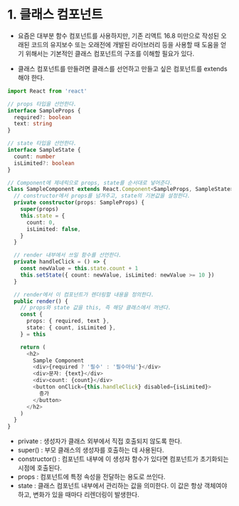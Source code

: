 # 1. 클래스 컴포넌트
- 요즘은 대부분 함수 컴포넌트를 사용하지만, 기존 리액트 16.8 미만으로 작성된 오래된 코드의 유지보수 또는 오래전에 개발된 라이브러리 등을 사용할 때 도움을 얻기 위해서는 기본적인 클래스 컴포넌트의 구조를 이해할 필요가 있다.

- 클래스 컴포넌트를 만들려면 클래스를 선언하고 만들고 싶은 컴포넌트를 extends 해야 한다.
```typescript
import React from 'react'

// props 타입을 선언한다.
interface SampleProps {
  required?: boolean
  text: string
}

// state 타입을 선언한다.
interface SampleState {
  count: number
  isLimited?: boolean
}

// Component에 제네릭으로 props, state를 순서대로 넣어준다.
class SampleComponent extends React.Component<SampleProps, SampleState> {
  // constructor에서 props를 넘겨주고, state의 기본값을 설정한다.
  private constructor(props: SampleProps) {
    super(props)
    this.state = {
      count: 0,
      isLimited: false,
    }
  }

  // render 내부에서 쓰일 함수를 선언한다.
  private handleClick = () => {
    const newValue = this.state.count + 1
    this.setState({ count: newValue, isLimited: newValue >= 10 })
  }

  // render에서 이 컴포넌트가 렌더링할 내용을 정의한다.
  public render() {
    // props와 state 값을 this, 즉 해당 클래스에서 꺼낸다.
    const {
      props: { required, text },
      state: { count, isLimited },
    } = this

    return (
      <h2>
        Sample Component
        <div>{required ? '필수' : '필수아님'}</div>
        <div>문자: {text}</div>
        <div>count: {count}</div>
        <button onClick={this.handleClick} disabled={isLimited}>
          증가
        </button>
      </h2>
    )
  }
}
```
- private : 생성자가 클래스 외부에서 직접 호출되지 않도록 한다.
- super() : 부모 클래스의 생성자를 호출하는 데 사용된다.
- constructor() : 컴포넌트 내부에 이 생성자 함수가 있다면 컴포넌트가 초기화되는 시점에 호출된다.
- props : 컴포넌트에 특정 속성을 전달하는 용도로 쓰인다.
- state : 클래스 컴포넌트 내부에서 관리하는 값을 의미한다. 이 값은 항상 객체여야 하고, 변화가 있을 때마다 리렌더링이 발생한다.
